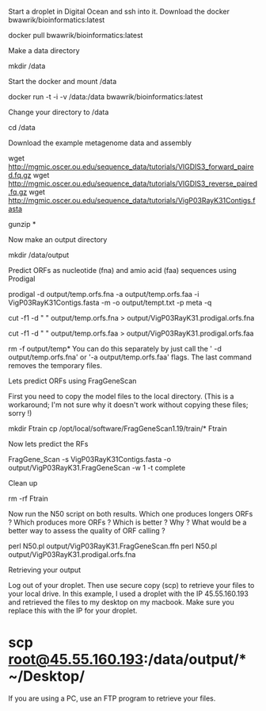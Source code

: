 Start a droplet in Digital Ocean and ssh into it.
Download the docker bwawrik/bioinformatics:latest

docker pull bwawrik/bioinformatics:latest

Make a data directory

mkdir /data

Start the docker and mount /data

docker run -t -i -v /data:/data bwawrik/bioinformatics:latest

Change your directory to /data

cd /data

Download the example metagenome data and assembly

wget http://mgmic.oscer.ou.edu/sequence_data/tutorials/VIGDIS3_forward_paired.fq.gz
wget http://mgmic.oscer.ou.edu/sequence_data/tutorials/VIGDIS3_reverse_paired.fq.gz
wget http://mgmic.oscer.ou.edu/sequence_data/tutorials/VigP03RayK31Contigs.fasta

gunzip *

Now make an output directory

mkdir /data/output

Predict ORFs as nucleotide (fna) and amio acid (faa) sequences using Prodigal

prodigal -d output/temp.orfs.fna -a output/temp.orfs.faa -i VigP03RayK31Contigs.fasta -m -o output/tempt.txt -p meta -q

cut -f1 -d " " output/temp.orfs.fna > output/VigP03RayK31.prodigal.orfs.fna

cut -f1 -d " " output/temp.orfs.faa > output/VigP03RayK31.prodigal.orfs.faa

rm -f output/temp*
You can do this separately by just call the ' -d output/temp.orfs.fna' or '-a output/temp.orfs.faa' flags.  The last command removes the temporary files.


Lets predict ORFs using FragGeneScan

First you need to copy the model files to the local directory. (This is a workaround; I'm not sure why it doesn't work without copying these files; sorry !)

mkdir Ftrain
cp /opt/local/software/FragGeneScan1.19/train/* Ftrain

Now lets predict the RFs

FragGene_Scan -s VigP03RayK31Contigs.fasta -o output/VigP03RayK31.FragGeneScan -w 1 -t complete

Clean up

rm -rf Ftrain

Now run the N50 script on both results.  Which one produces longers ORFs ? Which produces more ORFs ? Which is better ? Why ? What would be a better way to assess the quality of ORF calling ?

perl N50.pl output/VigP03RayK31.FragGeneScan.ffn
perl N50.pl output/VigP03RayK31.prodigal.orfs.fna

Retrieving your output

Log out of your droplet.  Then use secure copy (scp) to retrieve your files to your local drive. In this example, I used a droplet with the IP 45.55.160.193 and retrieved the files to my desktop on my macbook.  Make sure you replace this with the IP for your droplet. 

# scp root@45.55.160.193:/data/output/* ~/Desktop/

If you are using a PC, use an FTP program to retrieve your files.


